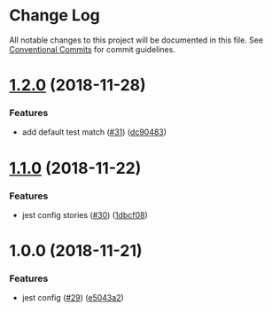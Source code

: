 # Change Log

All notable changes to this project will be documented in this file.
See [Conventional Commits](https://conventionalcommits.org) for commit guidelines.

# [1.2.0](https://github.com/ornikar/shared-configs/compare/@ornikar/jest-config-react@1.1.0...@ornikar/jest-config-react@1.2.0) (2018-11-28)


### Features

* add default test match ([#31](https://github.com/ornikar/shared-configs/issues/31)) ([dc90483](https://github.com/ornikar/shared-configs/commit/dc90483))





# [1.1.0](https://github.com/ornikar/shared-configs/compare/@ornikar/jest-config-react@1.0.0...@ornikar/jest-config-react@1.1.0) (2018-11-22)


### Features

* jest config stories ([#30](https://github.com/ornikar/shared-configs/issues/30)) ([1dbcf08](https://github.com/ornikar/shared-configs/commit/1dbcf08))





# 1.0.0 (2018-11-21)


### Features

* jest config ([#29](https://github.com/ornikar/shared-configs/issues/29)) ([e5043a2](https://github.com/ornikar/shared-configs/commit/e5043a2))
